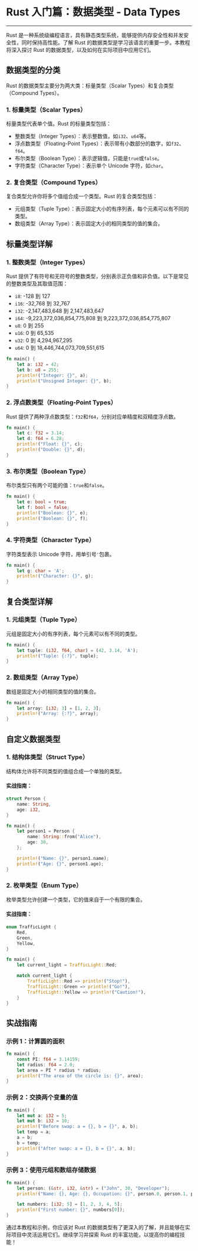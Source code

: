 # Rust 入门篇：数据类型 - Data Types

---

Rust 是一种系统级编程语言，具有静态类型系统，能够提供内存安全性和并发安全性，同时保持高性能。了解 Rust
的数据类型是学习该语言的重要一步。本教程将深入探讨 Rust 的数据类型，以及如何在实际项目中应用它们。

## 数据类型的分类

Rust 的数据类型主要分为两大类：标量类型（Scalar Types）和复合类型（Compound Types）。

### 1. 标量类型（Scalar Types）

标量类型代表单个值。Rust 的标量类型包括：

- 整数类型（Integer Types）：表示整数值，如`i32`、`u64`等。
- 浮点数类型（Floating-Point Types）：表示带有小数部分的数字，如`f32`、`f64`。
- 布尔类型（Boolean Type）：表示逻辑值，只能是`true`或`false`。
- 字符类型（Character Type）：表示单个 Unicode 字符，如`char`。

### 2. 复合类型（Compound Types）

复合类型允许你将多个值组合成一个类型。Rust 的复合类型包括：

- 元组类型（Tuple Type）：表示固定大小的有序列表，每个元素可以有不同的类型。
- 数组类型（Array Type）：表示固定大小的相同类型的值的集合。

## 标量类型详解

### 1. 整数类型（Integer Types）

Rust 提供了有符号和无符号的整数类型，分别表示正负值和非负值。以下是常见的整数类型及其取值范围：

- `i8`: -128 到 127
- `i16`: -32,768 到 32,767
- `i32`: -2,147,483,648 到 2,147,483,647
- `i64`: -9,223,372,036,854,775,808 到 9,223,372,036,854,775,807
- `u8`: 0 到 255
- `u16`: 0 到 65,535
- `u32`: 0 到 4,294,967,295
- `u64`: 0 到 18,446,744,073,709,551,615

```rust
fn main() {
    let a: i32 = 42;
    let b: u8 = 255;
    println!("Integer: {}", a);
    println!("Unsigned Integer: {}", b);
}
```

### 2. 浮点数类型（Floating-Point Types）

Rust 提供了两种浮点数类型：`f32`和`f64`，分别对应单精度和双精度浮点数。

```rust
fn main() {
    let c: f32 = 3.14;
    let d: f64 = 6.28;
    println!("Float: {}", c);
    println!("Double: {}", d);
}
```

### 3. 布尔类型（Boolean Type）

布尔类型只有两个可能的值：`true`和`false`。

```rust
fn main() {
    let e: bool = true;
    let f: bool = false;
    println!("Boolean: {}", e);
    println!("Boolean: {}", f);
}
```

### 4. 字符类型（Character Type）

字符类型表示 Unicode 字符，用单引号`'`包裹。

```rust
fn main() {
    let g: char = 'A';
    println!("Character: {}", g);
}
```

## 复合类型详解

### 1. 元组类型（Tuple Type）

元组是固定大小的有序列表，每个元素可以有不同的类型。

```rust
fn main() {
    let tuple: (i32, f64, char) = (42, 3.14, 'A');
    println!("Tuple: {:?}", tuple);
}
```

### 2. 数组类型（Array Type）

数组是固定大小的相同类型的值的集合。

```rust
fn main() {
    let array: [i32; 3] = [1, 2, 3];
    println!("Array: {:?}", array);
}
```

## 自定义数据类型

### 1. 结构体类型（Struct Type）

结构体允许将不同类型的值组合成一个单独的类型。

#### 实战指南：

```rust
struct Person {
    name: String,
    age: i32,
}

fn main() {
    let person1 = Person {
        name: String::from("Alice"),
        age: 30,
    };

    println!("Name: {}", person1.name);
    println!("Age: {}", person1.age);
}
```

### 2. 枚举类型（Enum Type）

枚举类型允许创建一个类型，它的值来自于一个有限的集合。

#### 实战指南：

```rust
enum TrafficLight {
    Red,
    Green,
    Yellow,
}

fn main() {
    let current_light = TrafficLight::Red;

    match current_light {
        TrafficLight::Red => println!("Stop!"),
        TrafficLight::Green => println!("Go!"),
        TrafficLight::Yellow => println!("Caution!"),
    }
}
```

## 实战指南

### 示例 1：计算圆的面积

```rust
fn main() {
    const PI: f64 = 3.14159;
    let radius: f64 = 2.0;
    let area = PI * radius * radius;
    println!("The area of the circle is: {}", area);
}
```

### 示例 2：交换两个变量的值

```rust
fn main() {
    let mut a: i32 = 5;
    let mut b: i32 = 10;
    println!("Before swap: a = {}, b = {}", a, b);
    let temp = a;
    a = b;
    b = temp;
    println!("After swap: a = {}, b = {}", a, b);
}
```

### 示例 3：使用元组和数组存储数据

```rust
fn main() {
    let person: (&str, i32, &str) = ("John", 30, "Developer");
    println!("Name: {}, Age: {}, Occupation: {}", person.0, person.1, person.2);

    let numbers: [i32; 5] = [1, 2, 3, 4, 5];
    println!("First number: {}", numbers[0]);
}
```

通过本教程和示例，你应该对 Rust 的数据类型有了更深入的了解，并且能够在实际项目中灵活运用它们。继续学习并探索 Rust
的丰富功能，以提高你的编程技能！